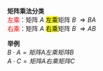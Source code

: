 **矩阵乘法分类**  
<font color=red>左乘</font>：矩阵 $A$ <mark>左乘</mark>矩阵 $B$  $\Rightarrow BA$   
<font color=red>右乘</font>：矩阵 $A$ <mark>右乘</mark>矩阵 $B$  $\Rightarrow AB$   
  
**举例**  
 $B\cdot A=矩阵A左乘矩阵B$   
 $A\cdot C=矩阵A右乘矩阵C$   
